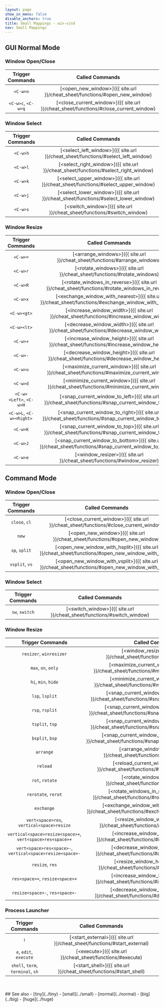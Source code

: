 ```yaml
---
layout: page
show_in_menu: false
disable_anchors: true
title: Small Mappings - win-vind
nav: Small Mappings
---
```


## GUI Normal Mode

### Window Open/Close

|**Trigger Commands**|**Called Commands**|
|:---:|:---:|
|`<C-w>n`|[\<open_new_window\>]({{ site.url }}/cheat_sheet/functions/#open_new_window)|
|`<C-w>c`, `<C-w>q`|[\<close_current_window\>]({{ site.url }}/cheat_sheet/functions/#close_current_window)|

### Window Select

|**Trigger Commands**|**Called Commands**|
|:---:|:---:|
|`<C-w>h`|[\<select_left_window\>]({{ site.url }}/cheat_sheet/functions/#select_left_window)|
|`<C-w>l`|[\<select_right_window\>]({{ site.url }}/cheat_sheet/functions/#select_right_window)|
|`<C-w>k`|[\<select_upper_window\>]({{ site.url }}/cheat_sheet/functions/#select_upper_window)|
|`<C-w>j`|[\<select_lower_window\>]({{ site.url }}/cheat_sheet/functions/#select_lower_window)|
|`<C-w>s`|[\<switch_window\>]({{ site.url }}/cheat_sheet/functions/#switch_window)|

### Window Resize

|**Trigger Commands**|**Called Commands**|
|:---:|:---:|
|`<C-w>=`|[\<arrange_windows\>]({{ site.url }}/cheat_sheet/functions/#arrange_windows)|
|`<C-w>r`|[\<rotate_windows\>]({{ site.url }}/cheat_sheet/functions/#rotate_windows)|
|`<C-w>R`|[\<rotate_windows_in_reverse\>]({{ site.url }}/cheat_sheet/functions/#rotate_windows_in_reverse)|
|`<C-w>x`|[\<exchange_window_with_nearest\>]({{ site.url }}/cheat_sheet/functions/#exchange_window_with_nearest)|
|`<C-w><gt>`|[\<increase_window_width\>]({{ site.url }}/cheat_sheet/functions/#increase_window_width)|
|`<C-w><lt>`|[\<decrease_window_width\>]({{ site.url }}/cheat_sheet/functions/#decrease_window_width)|
|`<C-w>+`|[\<increase_window_height\>]({{ site.url }}/cheat_sheet/functions/#increase_window_height)|
|`<C-w>-`|[\<decrease_window_height\>]({{ site.url }}/cheat_sheet/functions/#decrease_window_height)|
|`<C-w>u`|[\<maximize_current_window\>]({{ site.url }}/cheat_sheet/functions/#maximize_current_window)|
|`<C-w>d`|[\<minimize_current_window\>]({{ site.url }}/cheat_sheet/functions/#minimize_current_window)|
|`<C-w><Left>`, `<C-w>H`|[\<snap_current_window_to_left\>]({{ site.url }}/cheat_sheet/functions/#snap_current_window_to_left)|
|`<C-w>L`, `<C-w><Right>`|[\<snap_current_window_to_right\>]({{ site.url }}/cheat_sheet/functions/#snap_current_window_to_right)|
|`<C-w>K`|[\<snap_current_window_to_top\>]({{ site.url }}/cheat_sheet/functions/#snap_current_window_to_top)|
|`<C-w>J`|[\<snap_current_window_to_bottom\>]({{ site.url }}/cheat_sheet/functions/#snap_current_window_to_bottom)|
|`<C-w>e`|[\<window_resizer\>]({{ site.url }}/cheat_sheet/functions/#window_resizer)|

## Command Mode

### Window Open/Close

|**Trigger Commands**|**Called Commands**|
|:---:|:---:|
|`close`, `cl`|[\<close_current_window\>]({{ site.url }}/cheat_sheet/functions/#close_current_window)|
|`new`|[\<open_new_window\>]({{ site.url }}/cheat_sheet/functions/#open_new_window)|
|`sp`, `split`|[\<open_new_window_with_hsplit\>]({{ site.url }}/cheat_sheet/functions/#open_new_window_with_hsplit)|
|`vsplit`, `vs`|[\<open_new_window_with_vsplit\>]({{ site.url }}/cheat_sheet/functions/#open_new_window_with_vsplit)|

### Window Select

|**Trigger Commands**|**Called Commands**|
|:---:|:---:|
|`sw`, `switch`|[\<switch_window\>]({{ site.url }}/cheat_sheet/functions/#switch_window)|

### Window Resize

|**Trigger Commands**|**Called Commands**|
|:---:|:---:|
|`resizer`, `winresizer`|[\<window_resizer\>]({{ site.url }}/cheat_sheet/functions/#window_resizer)|
|`max`, `on`, `only`|[\<maximize_current_window\>]({{ site.url }}/cheat_sheet/functions/#maximize_current_window)|
|`hi`, `min`, `hide`|[\<minimize_current_window\>]({{ site.url }}/cheat_sheet/functions/#minimize_current_window)|
|`lsp`, `lsplit`|[\<snap_current_window_to_left\>]({{ site.url }}/cheat_sheet/functions/#snap_current_window_to_left)|
|`rsp`, `rsplit`|[\<snap_current_window_to_right\>]({{ site.url }}/cheat_sheet/functions/#snap_current_window_to_right)|
|`tsplit`, `tsp`|[\<snap_current_window_to_top\>]({{ site.url }}/cheat_sheet/functions/#snap_current_window_to_top)|
|`bsplit`, `bsp`|[\<snap_current_window_to_bottom\>]({{ site.url }}/cheat_sheet/functions/#snap_current_window_to_bottom)|
|`arrange`|[\<arrange_windows\>]({{ site.url }}/cheat_sheet/functions/#arrange_windows)|
|`reload`|[\<reload_current_window\>]({{ site.url }}/cheat_sheet/functions/#reload_current_window)|
|`rot`, `rotate`|[\<rotate_windows\>]({{ site.url }}/cheat_sheet/functions/#rotate_windows)|
|`rerotate`, `rerot`|[\<rotate_windows_in_reverse\>]({{ site.url }}/cheat_sheet/functions/#rotate_windows_in_reverse)|
|`exchange`|[\<exchange_window_with_nearest\>]({{ site.url }}/cheat_sheet/functions/#exchange_window_with_nearest)|
|`vert<space>res`, `vertical<space>resize`|[\<resize_window_width\>]({{ site.url }}/cheat_sheet/functions/#resize_window_width)|
|`vertical<space>resize<space>+`, `vert<space>res<space>+`|[\<increase_window_width\>]({{ site.url }}/cheat_sheet/functions/#increase_window_width)|
|`vert<space>res<space>-`, `vertical<space>resize<space>-`|[\<decrease_window_width\>]({{ site.url }}/cheat_sheet/functions/#decrease_window_width)|
|`resize`, `res`|[\<resize_window_height\>]({{ site.url }}/cheat_sheet/functions/#resize_window_height)|
|`res<space>+`, `resize<space>+`|[\<increase_window_height\>]({{ site.url }}/cheat_sheet/functions/#increase_window_height)|
|`resize<space>-`, `res<space>-`|[\<decrease_window_height\>]({{ site.url }}/cheat_sheet/functions/#decrease_window_height)|

### Process Launcher

|**Trigger Commands**|**Called Commands**|
|:---:|:---:|
|`!`|[\<start_external\>]({{ site.url }}/cheat_sheet/functions/#start_external)|
|`e`, `edit`, `execute`|[\<execute\>]({{ site.url }}/cheat_sheet/functions/#execute)|
|`shell`, `term`, `terminal`, `sh`|[\<start_shell\>]({{ site.url }}/cheat_sheet/functions/#start_shell)|

<br>
<br>
## See also
- [tiny](../tiny)
- [small](../small)
- [normal](../normal)
- [big](../big)
- [huge](../huge)
<br>
